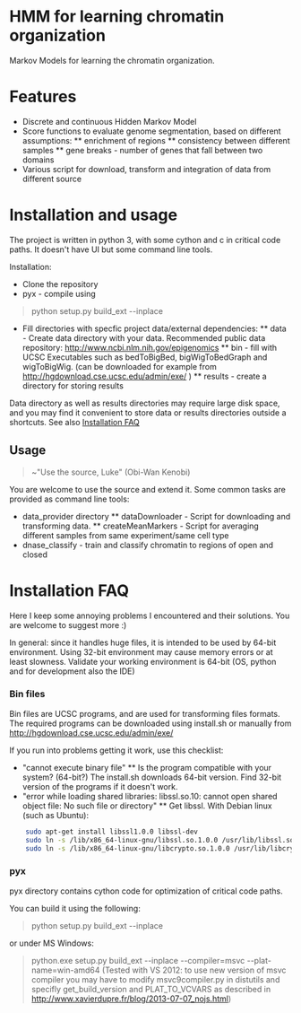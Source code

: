 HMM for learning chromatin organization
=====
Markov Models for learning the chromatin organization.


# Features
* Discrete and continuous Hidden Markov Model
* Score functions to evaluate genome segmentation, based on different assumptions:
** enrichment of regions
** consistency between different samples
** gene breaks - number of genes that fall between two domains
* Various script for download, transform and integration of data from different source

# Installation and usage
The project is written in python 3, with some cython and c in critical code paths. It doesn't have UI but some command line tools.

Installation:
* Clone the repository
* pyx - compile using
> python setup.py build_ext --inplace

* Fill directories with specfic project data/external dependencies:
** data - Create data directory with your data. Recommended public data repository: http://www.ncbi.nlm.nih.gov/epigenomics
** bin - fill with UCSC Executables such as bedToBigBed, bigWigToBedGraph and wigToBigWig. (can be downloaded for example from http://hgdownload.cse.ucsc.edu/admin/exe/ )
** results - create a directory for storing results

Data directory as well as results directories may require large disk space, and you may find it convenient to store data or results directories outside a shortcuts. See also [Installation FAQ](installFaq)

## Usage
>~"Use the source, Luke" (Obi-Wan Kenobi)

You are welcome to use the source and extend it. Some common tasks are provided as command line tools:
* data_provider directory
** dataDownloader - Script for downloading and transforming data.
** createMeanMarkers - Script for averaging different samples from same experiment/same cell type
* dnase_classify - train and classify chromatin to regions of open and closed
# <a name="installFaq"></a>Installation FAQ
Here I keep some annoying problems I encountered and their solutions. You are welcome to suggest more :)

In general: since it handles huge files, it is intended to be used by 64-bit environment.
Using 32-bit environment may cause memory errors or at least slowness.
Validate your working environment is 64-bit (OS, python and for development also the IDE)

### Bin files

Bin files are UCSC programs, and are used for transforming files formats. The required programs can be downloaded using install.sh or manually from http://hgdownload.cse.ucsc.edu/admin/exe/

If you run into problems getting it work, use this checklist:
* "cannot execute binary file"
** Is the program compatible with your system? (64-bit?) The install.sh downloads 64-bit version. Find 32-bit version of the programs if it doesn't work.
* "error while loading shared libraries: libssl.so.10: cannot open shared object file: No such file or directory"
** Get libssl. With Debian linux (such as Ubuntu):
```bash
	sudo apt-get install libssl1.0.0 libssl-dev
	sudo ln -s /lib/x86_64-linux-gnu/libssl.so.1.0.0 /usr/lib/libssl.so.10
	sudo ln -s /lib/x86_64-linux-gnu/libcrypto.so.1.0.0 /usr/lib/libcrypto.so.10
```

### pyx
pyx directory contains cython code for optimization of critical code paths.

You can build it using the following:
> python setup.py build_ext --inplace

or under MS Windows:
> python.exe setup.py build_ext --inplace --compiler=msvc --plat-name=win-amd64
(Tested with VS 2012: to use new version of msvc compiler you may have to modify msvc9compiler.py in distutils and specifly get_build_version and PLAT_TO_VCVARS as described in http://www.xavierdupre.fr/blog/2013-07-07_nojs.html)

